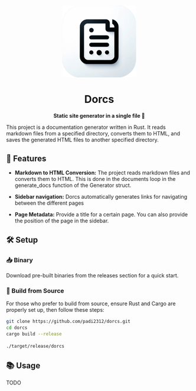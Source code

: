 <p align="center">
  <img src="./docs/dorcs_logo.png" alt="Dorcs Logo" width="200">
</p>

<h1 align="center">Dorcs</h1>

<p align="center">
  <strong>Static site generator in a single file 📄</strong>
</p>


This project is a documentation generator written in Rust. It reads markdown files from a specified directory, converts them to HTML, and saves the generated HTML files to another specified directory.

## 🚀 Features
- **Markdown to HTML Conversion:** The project reads markdown files and converts them to HTML. This is done in the documents loop in the generate_docs function of the Generator struct.

- **Sidebar navigation:** Dorcs automatically generates links for navigating between the different pages

- **Page Metadata:** Provide a title for a certain page. You can also provide the position of the page in the sidebar.


## 🛠️ Setup

### 📥 Binary
Download pre-built binaries from the releases section for a quick start.

### 🔨 Build from Source
For those who prefer to build from source, ensure Rust and Cargo are properly set up, then follow these steps:

```sh
git clone https://github.com/padi2312/dorcs.git
cd dorcs
cargo build --release

./target/release/dorcs
```


## 📚 Usage

TODO
